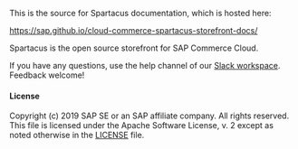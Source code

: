 This is the source for Spartacus documentation, which is hosted here: 

https://sap.github.io/cloud-commerce-spartacus-storefront-docs/

Spartacus is the open source storefront for SAP Commerce Cloud.

If you have any questions, use the help channel of our [Slack workspace](https://join.slack.com/t/spartacus-storefront/shared_invite/enQtNDM1OTI3OTMwNjU5LTg1NGVjZmFkZjQzODc1MzFhMjc3OTZmMzIzYzg0YjMwODJiY2YxYjA5MTE5NjVmN2E5NjMxNjEzMGNlMDRjMjU). Feedback welcome!

#### License

Copyright (c) 2019 SAP SE or an SAP affiliate company. All rights reserved. This file is licensed under the Apache Software License, v. 2 except as noted otherwise in the [LICENSE](LICENSE.txt) file.
